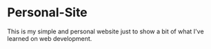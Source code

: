 # Personal-Site

This is my simple and personal website just to show a bit of what I've learned on web development.
